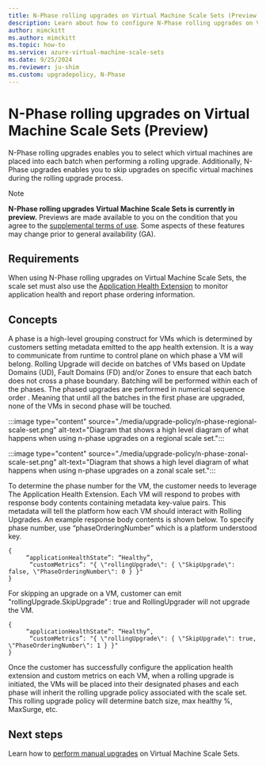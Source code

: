 ```yaml
---
title: N-Phase rolling upgrades on Virtual Machine Scale Sets (Preview)
description: Learn about how to configure N-Phase rolling upgrades on Virtual Machine Scale Sets.
author: mimckitt
ms.author: mimckitt
ms.topic: how-to
ms.service: azure-virtual-machine-scale-sets
ms.date: 9/25/2024
ms.reviewer: ju-shim
ms.custom: upgradepolicy, N-Phase
---
```

# N-Phase rolling upgrades on Virtual Machine Scale Sets (Preview)

N-Phase rolling upgrades enables you to select which virtual machines are placed into each batch when performing a rolling upgrade. Additionally, N-Phase upgrades enables you to skip upgrades on specific virtual machines during the rolling upgrade process. 

> [!NOTE]
>**N-Phase rolling upgrades Virtual Machine Scale Sets is currently in preview.** Previews are made available to you on the condition that you agree to the [supplemental terms of use](https://azure.microsoft.com/support/legal/preview-supplemental-terms/). Some aspects of these features may change prior to general availability (GA).


## Requirements

When using N-Phase rolling upgrades on Virtual Machine Scale Sets, the scale set must also use the [Application Health Extension](virtual-machine-scale-sets-health-extension.md) to monitor application health and report phase ordering information. 

## Concepts

A phase is a high-level grouping construct for VMs which is determined by customers setting metadata emitted to the app health extension. It is a way to communicate from runtime to control plane on which phase a VM will belong. Rolling Upgrade will decide on batches of VMs based on Update Domains (UD), Fault Domains (FD) and/or Zones to ensure that each batch does not cross a phase boundary. Batching will be performed within each of the phases. The phased upgrades are performed in numerical sequence order . Meaning that until all the batches in the first phase are upgraded, none of the VMs in second phase will be touched.

:::image type="content" source="./media/upgrade-policy/n-phase-regional-scale-set.png" alt-text="Diagram that shows a high level diagram of what happens when using n-phase upgrades on a regional scale set.":::


:::image type="content" source="./media/upgrade-policy/n-phase-zonal-scale-set.png" alt-text="Diagram that shows a high level diagram of what happens when using n-phase upgrades on a zonal scale set.":::


To determine the phase number for the VM, the customer needs to leverage The Application Health Extension. Each VM will respond to probes with response body contents containing metadata key-value pairs. This metadata will tell the platform how each VM should interact with Rolling Upgrades. 
An example response body contents is shown below. To specify phase number, use “phaseOrderingNumber” which is a platform understood key. 

```
{
     “applicationHealthState”: “Healthy”,
      “customMetrics”: "{ \"rollingUpgrade\": { \"SkipUpgrade\": false, \"PhaseOrderingNumber\": 0 } }"
}
```

For skipping an upgrade on a VM, customer can emit "rollingUpgrade.SkipUpgrade” : true and RollingUpgrader will not upgrade the VM. 

```
{
     “applicationHealthState”: “Healthy”,
      “customMetrics”: "{ \"rollingUpgrade\": { \"SkipUpgrade\": true, \"PhaseOrderingNumber\": 1 } }"
}
```

Once the customer has successfully configure the application health extension and custom metrics on each VM, when a rolling upgrade is initiated, the VMs will be placed into their designated phases and each phase will inherit the rolling upgrade policy associated with the scale set. This rolling upgrade policy will determine batch size, max healthy %, MaxSurge, etc.  


## Next steps
Learn how to [perform manual upgrades](virtual-machine-scale-sets-perform-manual-upgrades.md) on Virtual Machine Scale Sets. 
